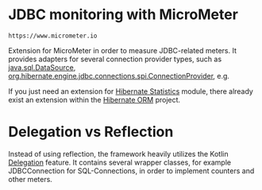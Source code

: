 # JDBC monitoring with MicroMeter

	https://www.micrometer.io

Extension for MicroMeter in order to measure JDBC-related meters. It provides adapters for several connection provider types, such as
[java.sql.DataSource](https://docs.oracle.com/en/java/javase/11/docs/api/java.sql/javax/sql/DataSource.html), 
[org.hibernate.engine.jdbc.connections.spi.ConnectionProvider](https://docs.jboss.org/hibernate/orm/5.6/javadocs/org/hibernate/engine/jdbc/connections/spi/ConnectionProvider.html), e.g.

If you just need an extension for [Hibernate Statistics](https://docs.jboss.org/hibernate/orm/5.4/javadocs/org/hibernate/stat/Statistics.html) module, 
there already exist an extension within the [Hibernate ORM](https://github.com/hibernate/hibernate-orm) project.

# Delegation vs Reflection

Instead of using reflection, the framework heavily utilizes the Kotlin [Delegation](https://kotlinlang.org/docs/delegation.html) feature.
It contains several wrapper classes, for example JDBCConnection for SQL-Connections, in order to implement counters and other meters. 

